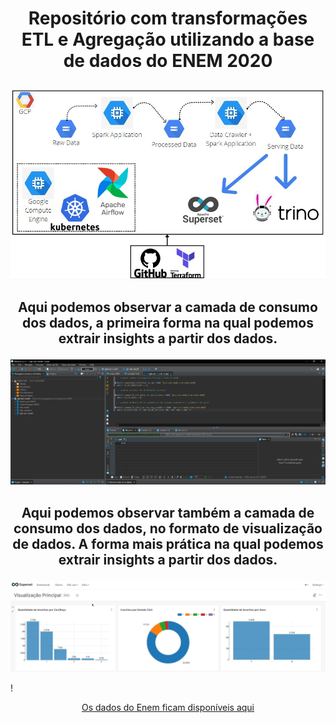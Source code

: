 # <p align= "center">  Repositório com transformações ETL e Agregação utilizando a base de dados do ENEM 2020  


[![GCP-Workflow](https://github.com/mateusclira/edc-desafio-final/blob/main/images/Arquitetura.JPG)](https://www.youtube.com/watch?v=GGHIs4OSQGM "Engenharia de dados - Workflow na GCP")

## <p align= "center">  Aqui podemos observar a camada de consumo dos dados, a primeira forma na qual podemos extrair insights a partir dos dados. </p>

![img2](images/dbeaver_image.png)

## <p align= "center">  Aqui podemos observar também a camada de consumo dos dados, no formato de visualização de dados. A forma mais prática na qual podemos extrair insights a partir dos dados. </p>

![img3](images/SuperSet.JPG)


!<p align= "center"> [Os dados do Enem ficam disponíveis aqui](https://www.gov.br/inep/pt-br/acesso-a-informacao/dados-abertos/microdados/enem) </p>
